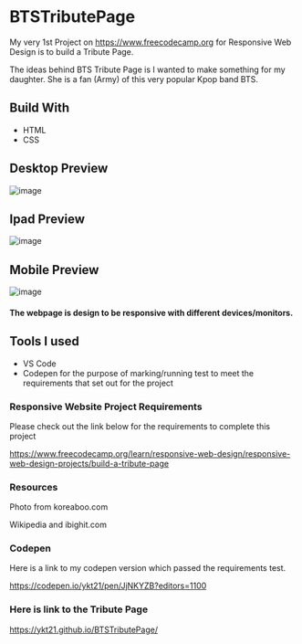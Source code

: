 # BTSTributePage
My very 1st Project on https://www.freecodecamp.org for Responsive Web Design is to build a Tribute Page. 

The ideas behind BTS Tribute Page is I wanted to make something for my daughter. She is a fan (Army) of this very popular Kpop band BTS.

## Build With
* HTML
* CSS

## Desktop Preview
![image](https://user-images.githubusercontent.com/86662612/125547914-638e4a1f-2260-493c-8134-eed934baf115.png)


## Ipad Preview
![image](https://user-images.githubusercontent.com/86662612/125547803-0b9e9efe-1287-4bcd-9b6d-3e196c486190.png)


## Mobile Preview
![image](https://user-images.githubusercontent.com/86662612/125548074-8d917539-154f-496e-8b47-417a4b02338e.png)

#### The webpage is design to be responsive with different devices/monitors.

## Tools I used
* VS Code
* Codepen for the purpose of marking/running test to meet the requirements that set out for the project

### Responsive Website Project Requirements
Please check out the link below for the requirements to complete this project

https://www.freecodecamp.org/learn/responsive-web-design/responsive-web-design-projects/build-a-tribute-page

### Resources
Photo from koreaboo.com

Wikipedia and ibighit.com

### Codepen 
Here is a link to my codepen version which passed the requirements test.

https://codepen.io/ykt21/pen/JjNKYZB?editors=1100

### Here is link to the Tribute Page

https://ykt21.github.io/BTSTributePage/

